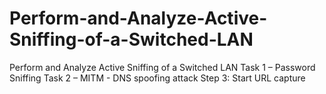 # Perform-and-Analyze-Active-Sniffing-of-a-Switched-LAN
Perform and Analyze Active Sniffing of a Switched LAN
Task 1 – Password Sniffing
Task 2 – MITM - DNS spoofing attack
Step 3: Start URL capture
